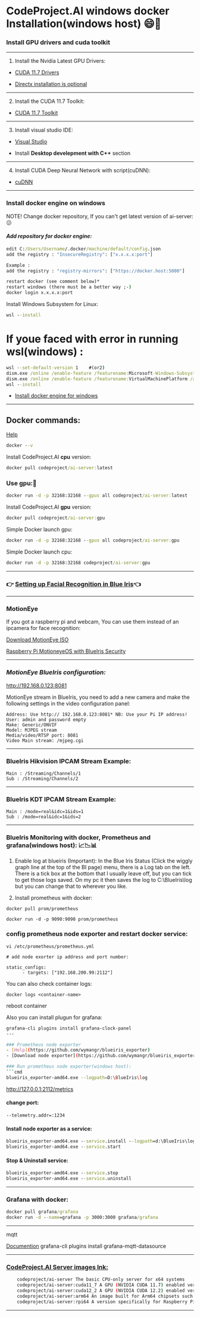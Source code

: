 # CodeProject.AI windows docker Installation(windows host) 😄🤠

### Install GPU drivers and cuda toolkit 

---
1. Install the Nvidia Latest GPU Drivers:

- [CUDA 11.7 Drivers](https://www.nvidia.com/Download/index.aspx)

- [Directx installation is optional](https://download.microsoft.com/download/1/7/1/1718CCC4-6315-4D8E-9543-8E28A4E18C4C/dxwebsetup.exe)

---

2. Install the CUDA 11.7 Toolkit:

- [CUDA 11.7 Toolkit](https://developer.nvidia.com/cuda-11-7-0-download-archive?target_os=Windows&target_arch=x86_64)

---

3. Install visual studio IDE:

- [Visual Studio](https://visualstudio.microsoft.com/)

- Install   __Desktop develepment with C++__  section

---

4. Install CUDA Deep Neural Network with script(cuDNN):

- [cuDNN](https://www.codeproject.com/KB/Articles/5322557/install_CUDnn.zip)

---

### Install docker engine on windows

NOTE! Change docker repository, If you can't get latest version of ai-server: 😕
#### ***Add repository for docker engine:***

```cmd
edit C:/Users/Username/.docker/machine/default/config.json
add the registry : "InsecureRegistry": ["x.x.x.x:port"]

Example :
add the registry : "registry-mirrors": ["https://docker.host:5000"]

restart docker (see comment below)*
restart windows (there must be a better way ;-)
docker login x.x.x.x:port
```

Install  Windows Subsystem for Linux:
```cmd
wsl --install
```

# If youe faced with error in running wsl(windows) :
```cmd
wsl --set-default-version 1    #(or2)
dism.exe /online /enable-feature /featurename:Microsoft-Windows-Subsystem-Linux /all /norestart 
dism.exe /online /enable-feature /featurename:VirtualMachinePlatform /all /norestart
wsl --install
```


- [Install docker engine for windows](https://desktop.docker.com/win/main/amd64/Docker%20Desktop%20Installer.exe?utm_source=docker&utm_medium=webreferral&utm_campaign=dd-smartbutton&utm_location=module)

----

## Docker commands:
[Help](https://hub.docker.com/r/codeproject/ai-server)


```cmd
docker --v
```

Install  CodeProject.AI **cpu** version:
```cmd
docker pull codeproject/ai-server:latest
```

### Use gpu:💪
```cmd
docker run -d -p 32168:32168 --gpus all codeproject/ai-server:latest
```

Install  CodeProject.AI **gpu** version:
```cmd
docker pull codeproject/ai-server:gpu
```

Simple Docker launch gpu:
```cmd
docker run -d -p 32168:32168 --gpus all codeproject/ai-server:gpu
```

Simple Docker launch cpu:
```cmd
docker run -d -p 32168:32168 codeproject/ai-server:gpu
```
---

### 👉 [Setting up Facial Recognition in Blue Iris](https://www.codeproject.com/Articles/5348246/CodeProject-AI-Server-Blue-Iris-and-Face-Recogniti)👈

---

### MotionEye
If you got a raspberry pi and webcam, You can use them instead of an ipcamera for face recognition:

[Download MotionEye ISO](https://github.com/motioneye-project/motioneyeos/releases)

[Raspberry Pi MotioneyeOS with BlueIris Security](https://photobyte.org/raspberry-pi-motioneyeos-with-blueiris-security)

---

### ***MotionEye BlueIris configuration:***

http://192.168.0.123:8081

MotionEye stream in BlueIris, you need to add a new camera and make the following settings in the video configuration panel:

```config
Address: Use http:// 192.168.0.123:8081* NB: Use your Pi IP address!
User: admin and password empty
Make: Generic/ONVIF
Model: MJPEG stream
Media/video/RTSP port: 8081
Video Main stream: /mjpeg.cgi
```

---

### BlueIris Hikvision IPCAM Stream Example:
```config
Main : /Streaming/Channels/1
Sub : /Streaming/Channels/2
```
---

### BlueIris KDT IPCAM Stream Example:
```config
Main : /mode=real&idc=1&ids=1
Sub : /mode=real&idc=1&ids=2
```

---


### BlueIris Monitoring with docker, Prometheus and grafana(windows host): 📈📉📊

1. Enable log at blueiris (Important):
In the Blue Iris Status (Click the wiggly graph line at the top of the BI page) menu, there is a Log tab on the left. There is a tick box at the bottom that I usually leave off, but you can tick to get those logs saved. On my pc it then saves the log to C:\BlueIris\log but you can change that to wherever you like.

2. Install prometheus with docker:

```
docker pull prom/prometheus

docker run -d -p 9090:9090 prom/prometheus

```
### config prometheus node exporter and restart docker service:

```
vi /etc/prometheus/prometheus.yml

# add node exorter ip address and port number:

static_configs:                      
      - targets: ["192.168.200.99:2112"]

```

You can also check container logs:
```
docker logs <container-name>
```
reboot container


Also you can install plugun for grafana:
```bash
grafana-cli plugins install grafana-clock-panel
---

### Prometheus node exporter
- [Help](https://github.com/wymangr/blueiris_exporter)
- [Download node exporter](https://github.com/wymangr/blueiris_exporter/releases)

### Run prometheus node exporter(windows host):
```cmd
blueiris_exporter-amd64.exe --logpath=D:\BlueIris\log 
```
http://127.0.0.1:2112/metrics

#### change port:
```
--telemetry.addr=:1234
```

#### Install node exporter as a service:
```cmd
blueiris_exporter-amd64.exe --service.install --logpath=d:\BlueIris\log --telemetry.addr=:2112
blueiris_exporter-amd64.exe --service.start
```
#### Stop & Uninstall service:
```cmd
blueiris_exporter-amd64.exe --service.stop
blueiris_exporter-amd64.exe --service.uninstall
```

---

### Grafana with docker:
```cmd
docker pull grafana/grafana
docker run -d --name=grafana -p 3000:3000 grafana/grafana
```

---

mqtt

[Documention](https://grafana.com/grafana/plugins/grafana-mqtt-datasource/?tab=installation)
grafana-cli plugins install grafana-mqtt-datasource


---

### [CodeProject.AI Server images lnk:](https://www.codeproject.com/ai/docs/install/running_in_docker.html)

```bash
    codeproject/ai-server The basic CPU-only server for x64 systems
    codeproject/ai-server:cuda11_7 A GPU (NVIDIA CUDA 11.7) enabled version x64 systems. This image will also run on non-GPU systems.
    codeproject/ai-server:cuda12_2 A GPU (NVIDIA CUDA 12.2) enabled version x64 systems. This image will also run on non-GPU systems.
    codeproject/ai-server:arm64 An image built for Arm64 chipsets such as the Raspberry Pi or Apple Silicon devices.
    codeproject/ai-server:rpi64 A version specifically for Raspberry Pi Arm64 devices. This contains an object detection module suited for low resource systems.

```


---








